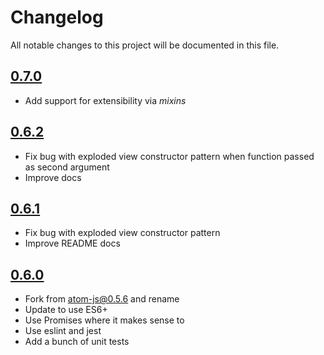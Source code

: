 # Changelog

All notable changes to this project will be documented in this file.

## [0.7.0](https://github.com/quaelin/particl/compare/v0.6.2...v0.7.0)

 - Add support for extensibility via _mixins_

## [0.6.2](https://github.com/quaelin/particl/compare/v0.6.1...v0.6.2)

 - Fix bug with exploded view constructor pattern when function passed as second
   argument
 - Improve docs

## [0.6.1](https://github.com/quaelin/particl/compare/v0.6.0...v0.6.1)

 - Fix bug with exploded view constructor pattern
 - Improve README docs

## [0.6.0](https://github.com/quaelin/particl/compare/atom0.5.6...v0.6.0)

 - Fork from atom-js@0.5.6 and rename
 - Update to use ES6+
 - Use Promises where it makes sense to
 - Use eslint and jest
 - Add a bunch of unit tests
